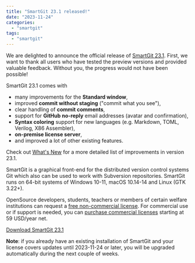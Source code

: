 ```yaml
---
title: "SmartGit 23.1 released!"
date: "2023-11-24"
categories: 
  - "smartgit"
tags: 
  - "smartgit"
---
```


We are delighted to announce the official release of [SmartGit 23.1](https://www.syntevo.com/smartgit/).
First, we want to thank all users who have tested the preview versions and provided valuable feedback.
Without you, the progress would not have been possible!

SmartGit 23.1 comes with

- many improvements for the **Standard window**,
- improved **commit without staging** ("commit what you see"),
- clear handling of **commit comments**,
- support for **GitHub no-reply** email addresses (avatar and confirmation),
- **Syntax coloring** support for new languages (e.g. Markdown, TOML, Verilog, X86 Assembler),
- **on-premise license server**,
- and improved a lot of other existing features.

Check out [What's New](https://www.syntevo.com/smartgit/whats-new) for a more detailed list of improvements in version 23.1.

SmartGit is a graphical front-end for the distributed version control systems Git which also can be used to work with Subversion repositories.
SmartGit runs on 64-bit systems of Windows 10-11, macOS 10.14-14 and Linux (GTK 3.22+).

OpenSource developers, students, teachers or members of certain welfare institutions can request a [free non-commercial license](https://www.syntevo.com/register-non-commercial/).
For commercial use or if support is needed, you can [purchase commercial licenses](https://www.syntevo.com/smartgit/purchase) starting at 59 USD/year net.

[Download SmartGit 23.1](https://www.syntevo.com/smartgit/download)

**Note**: if you already have an existing installation of SmartGit and your license covers updates until 2023-11-24 or later, you will be upgraded automatically during the next couple of weeks.
